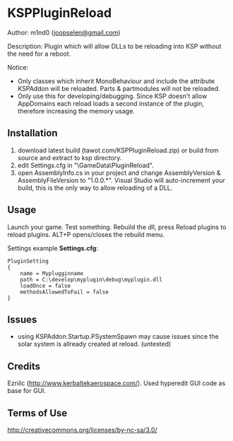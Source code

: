 KSPPluginReload
================================
Author: m1nd0 (joopselen@gmail.com)

Description:
Plugin which will allow DLLs to be reloading into KSP without the need for a reboot.


Notice:
* Only classes which inherit MonoBehaviour and include the attribute KSPAddon will be reloaded. Parts & partmodules will not be reloaded.
* Only use this for developing/debugging. Since KSP doesn't allow AppDomains each reload loads a second instance of the plugin, therefore increasing the memory usage.

Installation
------------
1. download latest build (tawot.com/KSPPluginReload.zip) or build from source and extract to ksp directory.
2. edit Settings.cfg in "\GameData\PluginReload". 
3. open AssemblyInfo.cs in your project and change AssemblyVersion & AssemblyFileVersion to "1.0.0.*". Visual Studio will auto-increment your build, this is the only way to allow reloading of a DLL.

Usage
------
Launch your game. Test something. Rebuild the dll, press Reload plugins to reload plugins. 
ALT+P opens/closes the rebuild menu.

Settings example
**Settings.cfg**:

	PluginSetting
	{
		name = Myplugginname
		path = C:\develop\myplugin\debug\myplugin.dll
		loadOnce = false
		methodsAllowedToFail = false
	}

Issues
------
* using KSPAddon.Startup.PSystemSpawn may cause issues since the solar system is allready created at reload. (untested)

Credits
-------
Ezriilc (http://www.kerbaltekaerospace.com/). Used hyperedit GUI code as base for GUI.

Terms of Use
------------
http://creativecommons.org/licenses/by-nc-sa/3.0/